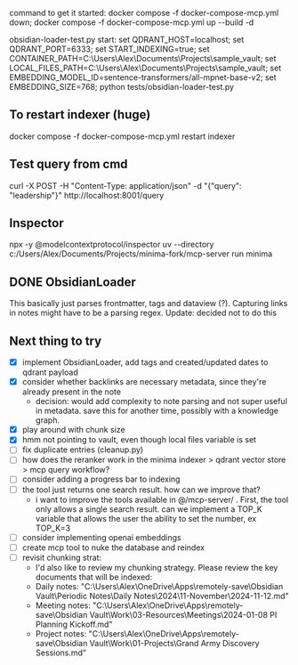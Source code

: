 command to get it started: 
    docker compose -f docker-compose-mcp.yml down; docker compose -f docker-compose-mcp.yml up --build -d

obsidian-loader-test.py start:
set QDRANT_HOST=localhost; set QDRANT_PORT=6333; set START_INDEXING=true; set CONTAINER_PATH=C:\Users\Alex\Documents\Projects\sample_vault; set LOCAL_FILES_PATH=C:\Users\Alex\Documents\Projects\sample_vault; set EMBEDDING_MODEL_ID=sentence-transformers/all-mpnet-base-v2; set EMBEDDING_SIZE=768; python tests/obsidian-loader-test.py

## To restart indexer (huge)
docker compose -f docker-compose-mcp.yml restart indexer

## Test query from cmd
curl -X POST -H "Content-Type: application/json" -d "{\"query\": \"leadership\"}" http://localhost:8001/query

## Inspector
npx -y @modelcontextprotocol/inspector uv --directory c:/Users/Alex/Documents/Projects/minima-fork/mcp-server run minima

## DONE ObsidianLoader
This basically just parses frontmatter, tags and dataview (?). Capturing links in notes might have to be a parsing regex. Update: decided not to do this

## Next thing to try
- [x] implement ObsidianLoader, add tags and created/updated dates to qdrant payload
- [x] consider whether backlinks are necessary metadata, since they're already present in the note
  - decision: would add complexity to note parsing and not super useful in metadata. save this for another time, possibly with a knowledge graph.
- [x] play around with chunk size
- [x] hmm not pointing to vault, even though local files variable is set
- [ ] fix duplicate entries (cleanup.py)
- [ ] how does the reranker work in the minima indexer > qdrant vector store > mcp query workflow?
- [ ] consider adding a progress bar to indexing
- [ ] the tool just returns one search result. how can we improve that?
  - i want to improve the tools available in @/mcp-server/ . First, the tool only allows a single search result. can we implement a TOP_K variable that allows the user the ability to set the number, ex TOP_K=3
- [ ] consider implementing openai embeddings
- [ ] create mcp tool to nuke the database and reindex
- [ ] revisit chunking strat:
    - I'd also like to review my chunking strategy. Please review the key documents that will be indexed: 
    - Daily notes: "C:\Users\Alex\OneDrive\Apps\remotely-save\Obsidian Vault\Periodic Notes\Daily Notes\2024\11-November\2024-11-12.md"
    - Meeting notes: "C:\Users\Alex\OneDrive\Apps\remotely-save\Obsidian Vault\Work\03-Resources\Meetings\2024-01-08 PI Planning Kickoff.md"
    - Project notes: "C:\Users\Alex\OneDrive\Apps\remotely-save\Obsidian Vault\Work\01-Projects\Grand Army Discovery Sessions.md"